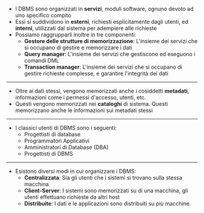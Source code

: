 * I DBMS sono organizzati in __servizi__, moduli software, ognuno devoto ad uno specifico compito
* Essi si suddividono in __esterni__, richiesti esplicitamente dagli utenti, ed __interni__, utilizzati dal sistema per adempiere alle richieste
* Possiamo raggrupparli inoltre in tre componenti:
	* __Gestore delle strutture di memorizzazione__: L'insieme dei servizi che si occupano di gestire e memorizzare i dati
	* __Query manager__: L'insieme dei servizi che gestiscono ed eseguono i comandi DML
	* __Transaction manager__: L'insieme dei servizi che si occupano di gestire richieste complesse, e garantire l'integrità dei dati
---
* Oltre ai dati stessi, vengono memorizzati anche i cosiddetti __metadati__, informazioni come i permessi d'accesso, utenti, etc.
* Questi vengono memorizzati nei __cataloghi__ di sistema. Questi memorizzano anche le informazioni sui metadati stessi
---
* I classici utenti di DBMS sono i seguenti:
	* Progettisti di database
	* Programmatori Applicativi
	* Amministratori di Database (DBA)
	* Progettisti di DBMS
---
* Esistono diversi modi in cui organizzare i DBMS:
	* __Centralizzata__: Sia gli utenti che i sistemi si trovano sulla stessa macchina
	* __Client-Server__: I sistemi sono memorizzati su di una macchina, gli utenti effettuano richieste da altri host
	* __Distribuite__: I dati e le applicazioni sono distribuiti su più macchine.